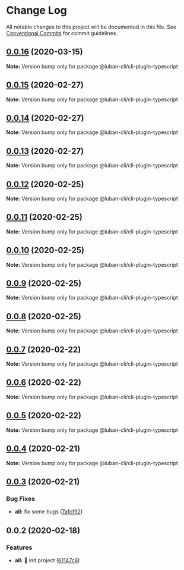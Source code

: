 # Change Log

All notable changes to this project will be documented in this file.
See [Conventional Commits](https://conventionalcommits.org) for commit guidelines.

## [0.0.16](https://github.com/front-end-captain/luban/compare/v0.0.15...v0.0.16) (2020-03-15)

**Note:** Version bump only for package @luban-cli/cli-plugin-typescript





## [0.0.15](https://github.com/front-end-captain/luban/compare/v0.0.14...v0.0.15) (2020-02-27)

**Note:** Version bump only for package @luban-cli/cli-plugin-typescript





## [0.0.14](https://github.com/front-end-captain/luban/compare/v0.0.13...v0.0.14) (2020-02-27)

**Note:** Version bump only for package @luban-cli/cli-plugin-typescript





## [0.0.13](https://github.com/front-end-captain/luban/compare/v0.0.12...v0.0.13) (2020-02-27)

**Note:** Version bump only for package @luban-cli/cli-plugin-typescript





## [0.0.12](https://github.com/front-end-captain/luban/compare/v0.0.11...v0.0.12) (2020-02-25)

**Note:** Version bump only for package @luban-cli/cli-plugin-typescript





## [0.0.11](https://github.com/front-end-captain/luban/compare/v0.0.10...v0.0.11) (2020-02-25)

**Note:** Version bump only for package @luban-cli/cli-plugin-typescript





## [0.0.10](https://github.com/front-end-captain/luban/compare/v0.0.9...v0.0.10) (2020-02-25)

**Note:** Version bump only for package @luban-cli/cli-plugin-typescript





## [0.0.9](https://github.com/front-end-captain/luban/compare/v0.0.8...v0.0.9) (2020-02-25)

**Note:** Version bump only for package @luban-cli/cli-plugin-typescript





## [0.0.8](https://github.com/front-end-captain/luban/compare/v0.0.7...v0.0.8) (2020-02-25)

**Note:** Version bump only for package @luban-cli/cli-plugin-typescript





## [0.0.7](https://github.com/front-end-captain/luban/compare/v0.0.6...v0.0.7) (2020-02-22)

**Note:** Version bump only for package @luban-cli/cli-plugin-typescript





## [0.0.6](https://github.com/front-end-captain/luban/compare/v0.0.5...v0.0.6) (2020-02-22)

**Note:** Version bump only for package @luban-cli/cli-plugin-typescript





## [0.0.5](https://github.com/front-end-captain/luban/compare/v0.0.4...v0.0.5) (2020-02-22)

**Note:** Version bump only for package @luban-cli/cli-plugin-typescript





## [0.0.4](https://github.com/front-end-captain/luban/compare/v0.0.3...v0.0.4) (2020-02-21)

**Note:** Version bump only for package @luban-cli/cli-plugin-typescript





## [0.0.3](https://github.com/front-end-captain/luban/compare/v0.0.2...v0.0.3) (2020-02-21)


### Bug Fixes

* **all:** fix some bugs ([7afcf92](https://github.com/front-end-captain/luban/commit/7afcf92b036d48130bdf271542e5e632068d0a6d))





## 0.0.2 (2020-02-18)


### Features

* **all:** :rocket: init project ([61147c6](https://github.com/front-end-captain/luban/commit/61147c64b1e2bb608b73e921910077692a71df49))
